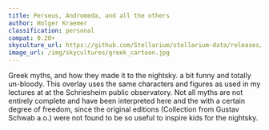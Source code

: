 ```yaml
---
title: Perseus, Andromeda, and all the others
author: Holger Kraemer
classification: personal
compat: 0.20+
skyculture_url: https://github.com/Stellarium/stellarium-data/releases/download/skycultures/greek_cartoon.zip
image_url: /img/skycultures/greek_cartoon.jpg
---
```

Greek myths, and how they made it to the nightsky. a bit funny and totally un-bloody. This overlay uses the same characters and figures as used in my lectures at at the Schriesheim public observatory. Not all myths are not entirely complete and have been interpreted here and the with a certain degree of freedom, since the original editions (Collection from Gustav Schwab a.o.) were not found to be so useful to inspire kids for the nightsky.